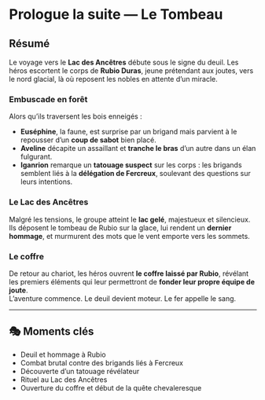 #  Prologue la suite — Le Tombeau 

## Résumé

Le voyage vers le **Lac des Ancêtres** débute sous le signe du deuil. Les héros escortent le corps de **Rubio Duras**, jeune prétendant aux joutes, vers le nord glacial, là où reposent les nobles en attente d’un miracle.

### Embuscade en forêt
Alors qu’ils traversent les bois enneigés :
- **Euséphine**, la faune, est surprise par un brigand mais parvient à le repousser d’un **coup de sabot** bien placé.
- **Aveline** décapite un assaillant et **tranche le bras** d’un autre dans un élan fulgurant.
- **Iganrion** remarque un **tatouage suspect** sur les corps : les brigands semblent liés à la **délégation de Fercreux**, soulevant des questions sur leurs intentions.

###  Le Lac des Ancêtres
Malgré les tensions, le groupe atteint le **lac gelé**, majestueux et silencieux.  
Ils déposent le tombeau de Rubio sur la glace, lui rendent un **dernier hommage**, et murmurent des mots que le vent emporte vers les sommets.

### Le coffre
De retour au chariot, les héros ouvrent **le coffre laissé par Rubio**, révélant les premiers éléments qui leur permettront de **fonder leur propre équipe de joute**.  
L’aventure commence. Le deuil devient moteur. Le fer appelle le sang.

---

## 🎭 Moments clés
- Deuil et hommage à Rubio
- Combat brutal contre des brigands liés à Fercreux
- Découverte d’un tatouage révélateur
- Rituel au Lac des Ancêtres
- Ouverture du coffre et début de la quête chevaleresque
